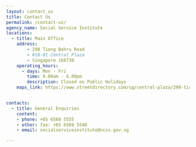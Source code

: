 ```yaml
---
layout: contact_us
title: Contact Us
permalink: /contact-us/
agency_name: Social Service Institute
locations:
  - title: Main Office 
    address:
        - 298 Tiong Bahru Road 
        - #18-01 Central Plaza
        - Singapore 168730
    operating_hours:
      - days: Mon - Fri
        time: 9.00am - 6.00pm
        description: Closed on Public Holidays
    maps_link: https://www.streetdirectory.com/sg/central-plaza/298-tiong-bahru-road-168730/1320_12088.html


contacts:
  - title: General Enquiries
    content:
    - phone: +65 6589 5555
    - other: fax: +65 6589 5540
    - email: socialserviceinstitute@ncss.gov.sg

---
```

